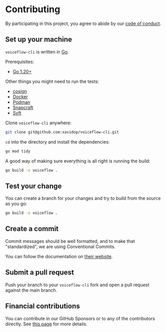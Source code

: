# Contributing

By participating in this project, you agree to abide by our
[code of conduct](https://github.com/xavidop/voiceflow-cli/blob/main/CODE_OF_CONDUCT.md).

## Set up your machine

`voiceflow-cli` is written in [Go](https://golang.org/).

Prerequisites:

- [Go 1.20+](https://golang.org/doc/install)

Other things you might need to run the tests:

- [cosign](https://github.com/sigstore/cosign)
- [Docker](https://www.docker.com/)
- [Podman](https://podman.io/)
- [Snapcraft](https://snapcraft.io/)
- [Syft](https://github.com/anchore/syft)

Clone `voiceflow-cli` anywhere:

```sh
git clone git@github.com:xavidop/voiceflow-cli.git
```

`cd` into the directory and install the dependencies:

```sh
go mod tidy
```

A good way of making sure everything is all right is running the build:

```sh
go build -o voiceflow .
```

## Test your change

You can create a branch for your changes and try to build from the source as you go:

```sh
go build -o voiceflow .
```

## Create a commit

Commit messages should be well formatted, and to make that "standardized", we
are using Conventional Commits.

You can follow the documentation on
[their website](https://www.conventionalcommits.org).

## Submit a pull request

Push your branch to your `voiceflow-cli` fork and open a pull request against the main branch.

## Financial contributions

You can contribute in our GitHub Sponsors or to any of the contributors directly.
See [this page](https://voiceflow.xavidop.me/sponsors) for more details.
